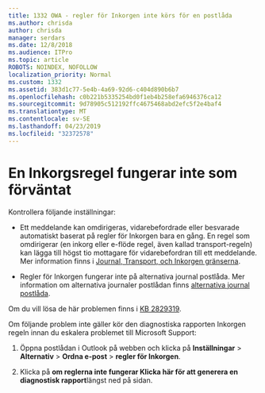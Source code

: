 ```yaml
---
title: 1332 OWA - regler för Inkorgen inte körs för en postlåda
ms.author: chrisda
author: chrisda
manager: serdars
ms.date: 12/8/2018
ms.audience: ITPro
ms.topic: article
ROBOTS: NOINDEX, NOFOLLOW
localization_priority: Normal
ms.custom: 1332
ms.assetid: 383d1c77-5e4b-4a69-92d6-c404d890b6b7
ms.openlocfilehash: c0b221b5335254bd0f1eb4b258efa6946376ca12
ms.sourcegitcommit: 9d78905c512192ffc4675468abd2efc5f2e4baf4
ms.translationtype: MT
ms.contentlocale: sv-SE
ms.lasthandoff: 04/23/2019
ms.locfileid: "32372578"
---
```

# <a name="an-inbox-rule-doesnt-work-as-expected"></a>En Inkorgsregel fungerar inte som förväntat

Kontrollera följande inställningar:

- Ett meddelande kan omdirigeras, vidarebefordrade eller besvarade automatiskt baserat på regler för Inkorgen bara en gång. En regel som omdirigerar (en inkorg eller e-flöde regel, även kallad transport-regeln) kan lägga till högst tio mottagare för vidarebefordran till ett meddelande. Mer information finns i [Journal, Transport, och Inkorgen gränserna](https://docs.microsoft.com/office365/servicedescriptions/exchange-online-service-description/exchange-online-limits).

- Regler för Inkorgen fungerar inte på alternativa journal postlåda. Mer information om alternativa journaler postlådan finns [alternativa journal postlåda](https://docs.microsoft.com/Exchange/security-and-compliance/journaling/journaling#alternate-journaling-mailbox).

Om du vill lösa de här problemen finns i [KB 2829319](https://support.microsoft.com/kb/2829319).

Om följande problem inte gäller kör den diagnostiska rapporten Inkorgen regeln innan du eskalera problemet till Microsoft Support:

1. Öppna postlådan i Outlook på webben och klicka på **Inställningar** \> **Alternativ** \> **Ordna e-post** \> **regler för Inkorgen**.

2. Klicka på **om reglerna inte fungerar Klicka här för att generera en diagnostisk rapport**längst ned på sidan.
